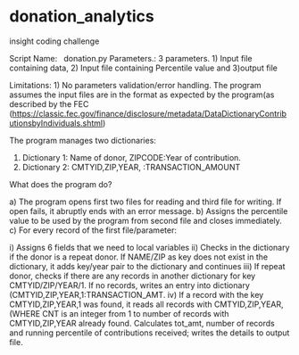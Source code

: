 # donation_analytics
insight coding challenge

Script Name:   donation.py
Parameters.:   3 parameters. 1) Input file containing data, 2) Input file containing Percentile value and 3)output file

Limitations:   1) No parameters validation/error handling. The program assumes the input files are in the format as expected by the program(as described by the FEC (https://classic.fec.gov/finance/disclosure/metadata/DataDictionaryContributionsbyIndividuals.shtml)

The program manages two dictionaries:

1) Dictionary 1: Name of donor, ZIPCODE:Year of contribution. 
2) Dictionary 2: CMTYID,ZIP,YEAR,<CNT> :TRANSACTION_AMOUNT

What does the program do?

a) The program opens first two files for reading and third file for writing. If open fails, it abruptly ends with an error message.
b) Assigns the percentile value to be used by the program from second file and closes immediately.
c) For every record of the first file/parameter:

  i)    Assigns 6 fields that we need to local variables
  ii)   Checks in the dictionary if the donor is a repeat donor. If NAME/ZIP as key does not exist in the dictionary, it adds key/year pair to the dictionary and continues
  iii)  If repeat donor, checks if there are any records in another dictionary for key CMTYID/ZIP/YEAR/1. If no records, writes an entry into dictionary (CMTYID,ZIP,YEAR,1:TRANSACTION_AMT.
  iv) If a record with the key CMTYID,ZIP,YEAR,1 was found, it reads all records with CMTYID,ZIP,YEAR,<CNT> (WHERE CNT is an integer from 1 to number of records with CMTYID,ZIP,YEAR already found. Calculates tot_amt, number of records and running percentile of contributions received; writes the details to output file.
